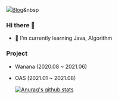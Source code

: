 <a href="https://study-ce.tistory.com/"> <img src="https://img.shields.io/badge/Android-3DDC84?style=flat-square&logo=Micro.blog&logoColor=white&link=https://study-ce.tistory.com/"/>Blog</a>&nbsp

### Hi there 👋

- 🌱 I’m currently learning Java, Algorithm

### Project 

- Wanana (2020.08 ~ 2021.06)
- OAS (2021.01 ~ 2021.08)

  [![Anurag's github stats](https://github-readme-stats.vercel.app/api?username=haerin7427)](https://github.com/anuraghazra/github-readme-stats)


<!--
**haerin7427/haerin7427** is a ✨ _special_ ✨ repository because its `README.md` (this file) appears on your GitHub profile.

Here are some ideas to get you started:

- 🔭 I’m currently working on ...
- 🌱 I’m currently learning ...
- 👯 I’m looking to collaborate on ...
- 🤔 I’m looking for help with ...
- 💬 Ask me about ...
- 📫 How to reach me: ...
- 😄 Pronouns: ...
- ⚡ Fun fact: ...
-->
